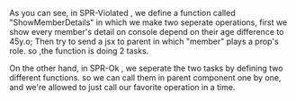 As you can see, in SPR-Violated  , we define a function called "ShowMemberDetails" in which we make two seperate operations, first we show every member's detail on console depend on their age difference to 45y.o; 
Then try to send a jsx to parent in which "member" plays a prop's role.
so ,the function is doing 2 tasks.


On the other hand, in SPR-Ok , we seperate the two tasks by defining two different functions. so we can call them in parent component one by one, and we're allowed to just call our favorite operation in a time.